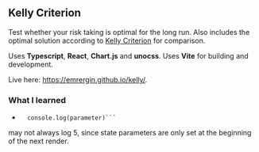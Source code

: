 ## Kelly Criterion

Test whether your risk taking is optimal for the long run. Also includes the optimal solution according to [Kelly Criterion](https://en.wikipedia.org/wiki/Kelly_criterion) for comparison.

Uses **Typescript**, **React**, **Chart.js** and **unocss**. Uses **Vite** for building and development.

Live here: https://emrergin.github.io/kelly/.


### What I learned
- ```setParameter(5)
    console.log(parameter)```

may not always log $5$, since state parameters are only set at the beginning of the next render.